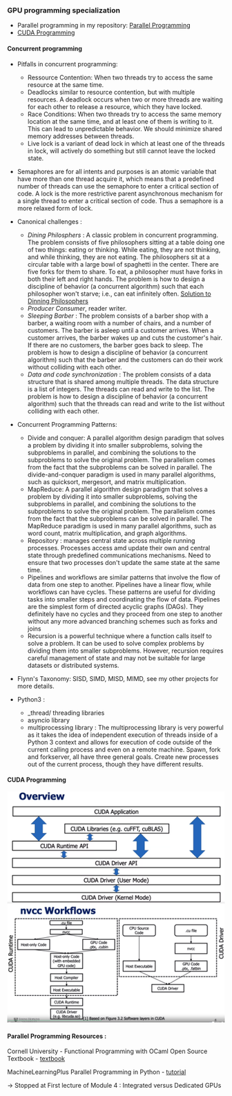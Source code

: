 ### GPU programming specialization

- Parallel programming in my repository: [Parallel Programming](https://github.com/iliasslasri/concurrent-programming)
- [CUDA Programming](https://www.coursera.org/specializations/gpu-programming)

#### Concurrent programming
- Pitfalls in concurrent programming:
    - Ressource Contention: When two threads try to access the same resource at the same time.
    - Deadlocks similar to resource contention, but with multiple resources. A deadlock occurs when two or more threads are waiting for each other to release a resource, which they have locked.
    - Race Conditions: When two threads try to access the same memory location at the same time, and at least one of them is writing to it. This can lead to unpredictable behavior. We should minimize shared memory addresses between threads.
    - Live lock is a variant of dead lock in which at least one of the threads in lock, will actively do something but still cannot leave the locked state.
- Semaphores are for all intents and purposes is an atomic variable that have more than one thread acquire it, which means that a predefined number of threads can use the semaphore to enter a critical section of code. A lock is the more restrictive parent asynchronous mechanism for a single thread to enter a critical section of code. Thus a semaphore is a more relaxed form of lock.

- Canonical challenges :
  - _Dining Philosphers_ : A classic problem in concurrent programming. The problem consists of five philosophers sitting at a table doing one of two things: eating or thinking. While eating, they are not thinking, and while thinking, they are not eating. The philosophers sit at a circular table with a large bowl of spaghetti in the center. There are five forks for them to share. To eat, a philosopher must have forks in both their left and right hands. The problem is how to design a discipline of behavior (a concurrent algorithm) such that each philosopher won't starve; i.e., can eat infinitely often. [Solution to Dinning Philosophers](https://www.adit.io/posts/2013-05-11-The-Dining-Philosophers-Problem-With-Ron-Swanson.html)
  - _Producer Consumer_, reader writer.
  - _Sleeping Barber_ : The problem consists of a barber shop with a barber, a waiting room with a number of chairs, and a number of customers. The barber is asleep until a customer arrives. When a customer arrives, the barber wakes up and cuts the customer's hair. If there are no customers, the barber goes back to sleep. The problem is how to design a discipline of behavior (a concurrent algorithm) such that the barber and the customers can do their work without colliding with each other.
  - _Data and code synchronization_ : The problem consists of a data structure that is shared among multiple threads. The data structure is a list of integers. The threads can read and write to the list. The problem is how to design a discipline of behavior (a concurrent algorithm) such that the threads can read and write to the list without colliding with each other.

- Concurrent Programming Patterns:
  - Divide and conquer: A parallel algorithm design paradigm that solves a problem by dividing it into smaller subproblems, solving the subproblems in parallel, and combining the solutions to the subproblems to solve the original problem. The parallelism comes from the fact that the subproblems can be solved in parallel. The divide-and-conquer paradigm is used in many parallel algorithms, such as quicksort, mergesort, and matrix multiplication.
  - MapReduce: A parallel algorithm design paradigm that solves a problem by dividing it into smaller subproblems, solving the subproblems in parallel, and combining the solutions to the subproblems to solve the original problem. The parallelism comes from the fact that the subproblems can be solved in parallel. The MapReduce paradigm is used in many parallel algorithms, such as word count, matrix multiplication, and graph algorithms.
  - Repository : manages central state across multiple running processes. Processes access amd update their own and central state through predefined communications mechanisms. Need to ensure that two processes don't update the same state at the same time.
  - Pipelines and workflows are similar patterns that involve the flow of data from one step to another. Pipelines have a linear flow, while workflows can have cycles. These patterns are useful for dividing tasks into smaller steps and coordinating the flow of data. Pipelines are the simplest form of directed acyclic graphs (DAGs). They definitely have no cycles and they proceed from one step to another without any more advanced branching schemes such as forks and joins
  - Recursion is a powerful technique where a function calls itself to solve a problem. It can be used to solve complex problems by dividing them into smaller subproblems. However, recursion requires careful management of state and may not be suitable for large datasets or distributed systems.

- Flynn's Taxonomy: SISD, SIMD, MISD, MIMD, see my other projects for more details.

- Python3 :
  - _thread/ threading libraries
  - asyncio library
  - multiprocessing library : The multiprocessing library is very powerful as it takes the idea of independent execution of threads inside of a Python 3 context and allows for execution of code outside of the current calling process and even on a remote machine. Spawn, fork and forkserver, all have three general goals. Create new processes out of the current process, though they have different results.

#### CUDA Programming

<img src="cuda_assets/1.png" width="800">

<img src="cuda_assets/2.png" width="800">

#### Parallel Programming Resources :

Cornell University - Functional Programming with OCaml Open Source Textbook - [textbook](https://cs3110.github.io/textbook/cover.html)

MachineLearningPlus Parallel Programming in Python - [tutorial](https://www.machinelearningplus.com/python/parallel-processing-python/)


-> Stopped at First lecture of Module 4 : Integrated versus Dedicated GPUs
